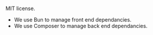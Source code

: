 MIT license.

- We use Bun to manage front end dependancies.
- We use Composer to manage back end dependancies.
